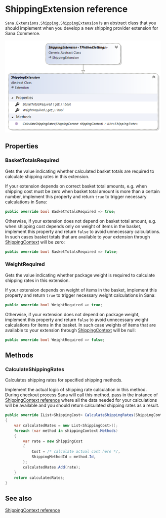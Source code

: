 ﻿# ShippingExtension reference

`Sana.Extensions.Shipping.ShippingExtension` is an abstract class that you should implement
when you develop a new shipping provider extension for Sana Commerce.

![Class](img/shipping-extension/class.png)

## Properties

### BasketTotalsRequired

Gets the value indicating whether calculated basket totals are required to calculate shipping
rates in this extension. 

If your extension depends on correct basket total amounts, e.g. when shipping cost must be
zero when basket total amount is more than a certain number, implement this property and return
`true` to trigger necessary calculations in Sana:

```cs
public override bool BasketTotalsRequired => true;
```

Otherwise, if your extension does not depend on basket total amount, e.g. when shipping cost
depends only on weight of items in the basket, implement this property and return `false`
to avoid unnecessary calculations. In such cases basket totals that are available to your
extension through [ShippingContext](shipping-context.md) will be zero:

```cs
public override bool BasketTotalsRequired => false;
```

### WeightRequired

Gets the value indicating whether package weight is required to calculate shipping rates in
this extension.

If your extension depends on weight of items in the basket, implement this property and return
`true` to trigger necessary weight calculations in Sana:

```cs
public override bool WeightRequired => true;
```

Otherwise, if your extension does not depend on package weight, implement this property and
return `false` to avoid unnecessary weight calculations for items in the basket. In such case
weights of items that are available to your extension through [ShippingContext](shipping-context.md)
will be null:

```cs
public override bool WeightRequired => false;
```

## Methods

### CalculateShippingRates

Calculates shipping rates for specified shipping methods. 

Implement the actual logic of shipping rate calculation in this method. During checkout process
Sana will call this method, pass in the instance of [ShippingContext reference](shipping-context.md)
where all the data needed for your calculations will be available and you should return calculated
shipping rates as a result.

```cs
public override IList<ShippingCost> CalculateShippingRates(ShippingContext shippingContext)
{
    var calculatedRates = new List<ShippingCost>();
    foreach (var method in shippingContext.Methods)
    {
        var rate = new ShippingCost
        {
            Cost = /* calculate actual cost here */,
            ShippingMethodId = method.Id,
        };
        calculatedRates.Add(rate);
    }
    return calculatedRates;
}
```

## See also

[ShippingContext reference](shipping-context.md)